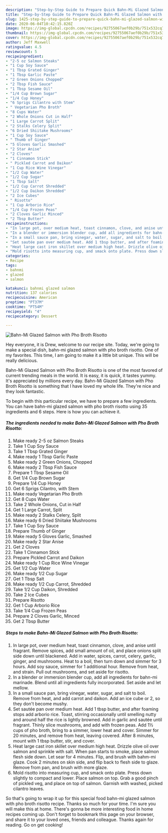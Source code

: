 ```yaml
---
description: "Step-by-Step Guide to Prepare Quick Bahn-Mi Glazed Salmon with Pho Broth Risotto"
title: "Step-by-Step Guide to Prepare Quick Bahn-Mi Glazed Salmon with Pho Broth Risotto"
slug: 1425-step-by-step-guide-to-prepare-quick-bahn-mi-glazed-salmon-with-pho-broth-risotto
date: 2020-06-04T10:42:15.820Z
image: https://img-global.cpcdn.com/recipes/92755067aef0b29b/751x532cq70/bahn-mi-glazed-salmon-with-pho-broth-risotto-recipe-main-photo.jpg
thumbnail: https://img-global.cpcdn.com/recipes/92755067aef0b29b/751x532cq70/bahn-mi-glazed-salmon-with-pho-broth-risotto-recipe-main-photo.jpg
cover: https://img-global.cpcdn.com/recipes/92755067aef0b29b/751x532cq70/bahn-mi-glazed-salmon-with-pho-broth-risotto-recipe-main-photo.jpg
author: Jeff Maxwell
ratingvalue: 4.5
reviewcount: 5
recipeingredient:
- "2-5 oz Salmon Steaks"
- "1 Cup Soy Sauce"
- "1 Tbsp Grated Ginger"
- "1 Tbsp Garlic Paste"
- "2 Green Onions Chopped"
- "2 Tbsp Fish Sauce"
- "1 Tbsp Sesame Oil"
- "1/4 Cup Brown Sugar"
- "1/4 Cup Honey"
- "6 Sprigs Cilantro with Stem"
- " Vegetarian Pho Broth"
- "8 Cups Water"
- "2 Whole Onions Cut in Half"
- "1 Large Carrot Split"
- "2 Stalks Celery Split"
- "6 Dried Shiitake Mushrooms"
- "1 Cup Soy Sauce"
- " Thumb of Ginger"
- "5 Gloves Garlic Smashed"
- "2 Star Anise"
- "2 Cloves"
- "1 Cinnamon Stick"
- " Pickled Carrot and Daikon"
- "1 Cup Rice Wine Vinegar"
- "1/2 Cup Water"
- "1/2 Cup Sugar"
- "1 Tbsp Salt"
- "1/2 Cup Carrot Shredded"
- "1/2 Cup Daikon Shredded"
- "2 Ice Cubes"
- " Risotto"
- "1 Cup Arborio Rice"
- "1/4 Cup Frozen Peas"
- "2 Cloves Garlic Minced"
- "2 Tbsp Butter"
recipeinstructions:
- "In large pot, over medium heat, toast cinnamon, clove, and anise until fragrant. Remove spices, add small amount of oil, and place onions split side down until blackened. Add in water, spices, carrot, celery, garlic, ginger, and mushrooms. Heat to a boil, then turn down and simmer for 3 hours. Add soy sauce, simmer for 1 additional hour. Remove from heat, and strain. Pull out mushrooms, and set aside for risotto."
- "In a blender or immersion blender cup, add all ingredients for bahn-mi marinade. Blend until all ingredients fully incorporated. Set aside and let mellow."
- "In a small sauce pan, bring vinegar, water, sugar, and salt to boil. Remove from heat, and add carrot and daikon. Add an ice cube or 2, so they don&#39;t become mushy."
- "Set sautée pan over medium heat. Add 1 tbsp butter, and after foaming stops add arborio rice. Toast, stirring occasionally until smelling nutty and around half the rice is lightly browned. Add in garlic and sautée until fragrant. Thinly slice mushrooms, and add with frozen peas. Add 1½ cups of pho broth, bring to a simmer, lower heat and cover. Simmer for 20 minutes, and remove from heat, leaving covered. After 8 minutes, mount with 1 tbsp butter, stir, and cover."
- "Heat large cast iron skillet over medium high heat. Drizzle olive oil over salmon and sprinkle with salt. When pan starts to smoke, place salmon flesh side down. Let sear for 4 minutes. Flip, and brush with bahm-mi glaze. Cook 2 minutes on skin side, and flip back to flesh side to glaze. Remove from pan, and brush with more glaze."
- "Mold risotto into measuring cup, and smack onto plate. Press down slightly to compact and lower. Place salmon on top. Grab a good pinch of pickled veg, and place on top of salmon. Garnish with washed, picked cilantro leaves."
categories:
- Recipe
tags:
- bahnmi
- glazed
- salmon

katakunci: bahnmi glazed salmon 
nutrition: 137 calories
recipecuisine: American
preptime: "PT37M"
cooktime: "PT54M"
recipeyield: "4"
recipecategory: Dessert

---
```



![Bahn-Mi Glazed Salmon with Pho Broth Risotto](https://img-global.cpcdn.com/recipes/92755067aef0b29b/751x532cq70/bahn-mi-glazed-salmon-with-pho-broth-risotto-recipe-main-photo.jpg)

Hey everyone, it is Drew, welcome to our recipe site. Today, we're going to make a special dish, bahn-mi glazed salmon with pho broth risotto. One of my favorites. This time, I am going to make it a little bit unique. This will be really delicious.

Bahn-Mi Glazed Salmon with Pho Broth Risotto is one of the most favored of current trending meals in the world. It is easy, it is quick, it tastes yummy. It's appreciated by millions every day. Bahn-Mi Glazed Salmon with Pho Broth Risotto is something that I have loved my whole life. They're nice and they look fantastic.




To begin with this particular recipe, we have to prepare a few ingredients. You can have bahn-mi glazed salmon with pho broth risotto using 35 ingredients and 6 steps. Here is how you can achieve it.

<!--inarticleads1-->

##### The ingredients needed to make Bahn-Mi Glazed Salmon with Pho Broth Risotto:

1. Make ready 2-5 oz Salmon Steaks
1. Take 1 Cup Soy Sauce
1. Take 1 Tbsp Grated Ginger
1. Make ready 1 Tbsp Garlic Paste
1. Make ready 2 Green Onions, Chopped
1. Make ready 2 Tbsp Fish Sauce
1. Prepare 1 Tbsp Sesame Oil
1. Get 1/4 Cup Brown Sugar
1. Prepare 1/4 Cup Honey
1. Get 6 Sprigs Cilantro, with Stem
1. Make ready  Vegetarian Pho Broth
1. Get 8 Cups Water
1. Take 2 Whole Onions, Cut in Half
1. Get 1 Large Carrot, Split
1. Make ready 2 Stalks Celery, Split
1. Make ready 6 Dried Shiitake Mushrooms
1. Take 1 Cup Soy Sauce
1. Prepare  Thumb of Ginger
1. Make ready 5 Gloves Garlic, Smashed
1. Make ready 2 Star Anise
1. Get 2 Cloves
1. Take 1 Cinnamon Stick
1. Prepare  Pickled Carrot and Daikon
1. Make ready 1 Cup Rice Wine Vinegar
1. Get 1/2 Cup Water
1. Make ready 1/2 Cup Sugar
1. Get 1 Tbsp Salt
1. Make ready 1/2 Cup Carrot, Shredded
1. Take 1/2 Cup Daikon, Shredded
1. Take 2 Ice Cubes
1. Prepare  Risotto
1. Get 1 Cup Arborio Rice
1. Take 1/4 Cup Frozen Peas
1. Prepare 2 Cloves Garlic, Minced
1. Get 2 Tbsp Butter




<!--inarticleads2-->

##### Steps to make Bahn-Mi Glazed Salmon with Pho Broth Risotto:

1. In large pot, over medium heat, toast cinnamon, clove, and anise until fragrant. Remove spices, add small amount of oil, and place onions split side down until blackened. Add in water, spices, carrot, celery, garlic, ginger, and mushrooms. Heat to a boil, then turn down and simmer for 3 hours. Add soy sauce, simmer for 1 additional hour. Remove from heat, and strain. Pull out mushrooms, and set aside for risotto.
1. In a blender or immersion blender cup, add all ingredients for bahn-mi marinade. Blend until all ingredients fully incorporated. Set aside and let mellow.
1. In a small sauce pan, bring vinegar, water, sugar, and salt to boil. Remove from heat, and add carrot and daikon. Add an ice cube or 2, so they don&#39;t become mushy.
1. Set sautée pan over medium heat. Add 1 tbsp butter, and after foaming stops add arborio rice. Toast, stirring occasionally until smelling nutty and around half the rice is lightly browned. Add in garlic and sautée until fragrant. Thinly slice mushrooms, and add with frozen peas. Add 1½ cups of pho broth, bring to a simmer, lower heat and cover. Simmer for 20 minutes, and remove from heat, leaving covered. After 8 minutes, mount with 1 tbsp butter, stir, and cover.
1. Heat large cast iron skillet over medium high heat. Drizzle olive oil over salmon and sprinkle with salt. When pan starts to smoke, place salmon flesh side down. Let sear for 4 minutes. Flip, and brush with bahm-mi glaze. Cook 2 minutes on skin side, and flip back to flesh side to glaze. Remove from pan, and brush with more glaze.
1. Mold risotto into measuring cup, and smack onto plate. Press down slightly to compact and lower. Place salmon on top. Grab a good pinch of pickled veg, and place on top of salmon. Garnish with washed, picked cilantro leaves.




So that's going to wrap it up for this special food bahn-mi glazed salmon with pho broth risotto recipe. Thanks so much for your time. I'm sure you will make this at home. There's gonna be more interesting food in home recipes coming up. Don't forget to bookmark this page on your browser, and share it to your loved ones, friends and colleague. Thanks again for reading. Go on get cooking!
